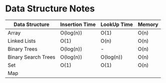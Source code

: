 # Data Structure Notes

| Data Structure  | Insertion Time | LookUp Time|  Memory |
| ------------- | ------------- | -----------| ---------|
| Array | O(log(n)) | O(1) | O(n)|
| Linked Lists | O(1) | O(n) | O(n) |
| Binary Trees | O(log(n)) | - | O(n) |
| Binary Search Trees | O(log(n)) | O(log(n)) | O(n) |
| Set | O(1) | O(1) | O(n) |
| Map | | | |
